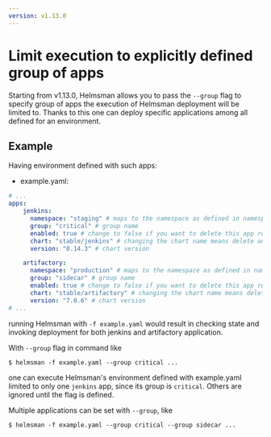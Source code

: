 ```yaml
---
version: v1.13.0
---
```


# Limit execution to explicitly defined group of apps

Starting from v1.13.0, Helmsman allows you to pass the `--group` flag to specify group of apps
the execution of Helmsman deployment will be limited to. 
Thanks to this one can deploy specific applications among all defined for an environment.

## Example

Having environment defined with such apps:

* example.yaml:
```yaml
# ...
apps:
    jenkins:
      namespace: "staging" # maps to the namespace as defined in namespaces above
      group: "critical" # group name
      enabled: true # change to false if you want to delete this app release empty: false:
      chart: "stable/jenkins" # changing the chart name means delete and recreate this chart
      version: "0.14.3" # chart version

    artifactory:
      namespace: "production" # maps to the namespace as defined in namespaces above
      group: "sidecar" # group name
      enabled: true # change to false if you want to delete this app release empty: false:
      chart: "stable/artifactory" # changing the chart name means delete and recreate this chart
      version: "7.0.6" # chart version
# ...
```

running Helmsman with `-f example.yaml` would result in checking state and invoking deployment for both jenkins and artifactory application.

With `--group` flag in command like

```shell
$ helmsman -f example.yaml --group critical ...
```

one can execute Helmsman's environment defined with example.yaml limited to only one `jenkins` app, since its group is `critical`. 
Others are ignored until the flag is defined.

Multiple applications can be set with `--group`, like

```shell
$ helmsman -f example.yaml --group critical --group sidecar ...
```
